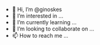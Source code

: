 - 👋 Hi, I’m @ginoskes
- 👀 I’m interested in ...
- 🌱 I’m currently learning ...
- 💞️ I’m looking to collaborate on ...
- 📫 How to reach me ...

<!---
ginoskes/ginoskes is a ✨ special ✨ repository because its `README.md` (this file) appears on your GitHub profile.
You can click the Preview link to take a look at your changes.
--->

